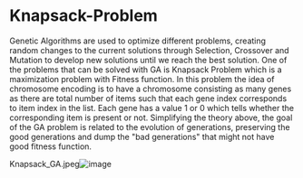 # Knapsack-Problem

 Genetic Algorithms are used to optimize different problems, creating random changes to the current solutions through Selection, Crossover and Mutation to develop new solutions until we reach the best solution. One of the problems that can be solved with GA is Knapsack Problem which is a maximization problem with Fitness function.
 In this problem the idea of chromosome encoding is to have a chromosome consisting as many genes as there are total number of items such that each gene index corresponds to item index in the list. Each gene has a value 1 or 0 which tells whether the corresponding item is present or not.
 Simplifying the theory above, the goal of the GA problem is related to the evolution of generations, preserving the good generations and dump the "bad generations" that might not have good fitness function.

Knapsack_GA.jpeg![image](https://user-images.githubusercontent.com/66177944/111382214-5d70bb80-86af-11eb-8fa3-c101475c4f4a.png)

